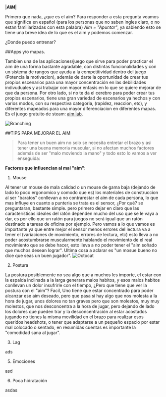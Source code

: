 
|**_AIM_**|


Primero que nada, ¿que es el aim? Para responder a esta pregunta veamos que significa en español (para los personas que no saben ingles claro, o no estan familiarizadas con esta palabra) *Aim = "Apuntar"*, ya sabiendo esto se tiene una breve idea de lo que es el aim y podemos comenzar.


¿Donde puedo entrenar?

##Apps y/o mapas.

Tambien una de las aplicaciones/juego que sirve para poder practicar el aim de una forma bastante agradable, con distintas funcionalidades y con un sistema de rangos que ayuda a la competitividad dentro del juego (Potencia la motivacion), además de darte la oportunidad de crear tus propios escenarios para una mayor concentración en las debilidades indivuduales y asi trabajar con mayor enfasis en lo que se quiere mejorar de que da persona. Por otro lado, si no te da el cerebro para poder crear tus propios escenarios, tiene una gran variedad de escenarios ya hechos y con varios modos, con su respectiva categoria, (rapidez, reaccion, etc), y diferentes mapeados para una mayor diferenciacion en diferentes mapas. Es el juego gratuito de steam: [aim lab](https://store.steampowered.com/app/714010/Aim_Lab/?utm_campaign=30daytopkws&utm_medium=cpc&utm_source=google&utm_content=competing-trainer-games&utm_term=aimlab&gclid=Cj0KCQjwppSEBhCGARIsANIs4p7GXSZ1887za23EC0pkV4SuuiC1IPIrF2hMhtrR6bDPNLefVyj_fl4aAj3AEALw_wcB).


![Branching](http://wzgamerslab.net/img_games/2018_tri1/aim_lab_principal.jpg)



 ##TIPS PARA MEJORAR EL AIM
> Para tener un buen aim no solo se necesita entretar el brazo y asi tener una buena memoria muscular, si no afectan muchos factores además de ser "malo moviendo la mano" y todo esto lo vamos a ver enseguida:
 
 
**Factores que influencian al mal "aim"**:
 1. Mouse

  Al tener un mouse de mala calidad o un mouse de gama baja (dejando de lado lo poco ergonomico y comodo que es) los materiales de construccion al ser "baratos" conllevan a no contrarestar el aim de cada persona, lo que mas influye en cuanto a punteria se trata es el sensor, ¿Por qué? se preguntaran, bastante simple. pero primero dejar en claro que las características ideales del ratón dependen mucho del uso que se le vaya a dar, es por ello que un ratón para juegos no será igual que un ratón destinado a tareas de oficina por ejemplo. Pero vamos a lo que vamos es importante ya que entre mejor el sensor menos errores del lectura va a tener el (variaciones de movimiento, errores de lectura, etc) esto lleva a no poder acostumbrarse muscularmente hablando el movimiento de el real movimiento que se debe hacer, esto lleva a no poder tener el "aim soñado que muchos desean lograr". Ultima cosa a aclarar es "un mosue bueno no dice que seas un buen jugador".
![Octocat](https://img1.pnghut.com/t/10/4/0/eWdTJbNwBE/pelihiiri-mouse-technology-usb-computer-software.jpg)
  
2. Postura
 
  La postura posiblemente no sea algo que a muchos les importe, el estar con la espalda inclinada a la larga generara malos habitos, y esos malos habitos conllevan un dolor insufrirle con el tiempo, ¿Pero que tiene que ver la postura con el "aim"? Facil, Uno tiene que estar concentrado para poder alcanzar ese aim deseado, pero que pasa si hay algo que nos molesta a la hora de jugar, unos dolores no tan graves pero que son molestos, muy muy molestos, que nos desconcentra a la hora de jugar, pero dejando de lado los dolores que pueden trar y la desconcentración al estar acostados jugando no tienes la misma movilidad en el brazo para realizar esos queridos headshots, o tener que adaptarse a un pequeño espacio por estar mal colocado o sentado, en resumidas cuentas es importante la "comodidad sana al jugar".

3. Lag

ads


5. Emociones

asd

6. Poca hidratación 

asdas


  
 


